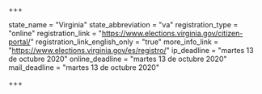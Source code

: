 +++

state_name = "Virginia"
state_abbreviation = "va"
registration_type = "online"
registration_link = "https://www.elections.virginia.gov/citizen-portal/"
registration_link_english_only = "true"
more_info_link = "https://www.elections.virginia.gov/es/registro/"
ip_deadline = "martes 13 de octubre 2020"
online_deadline = "martes 13 de octubre 2020"
mail_deadline = "martes 13 de octubre 2020"

+++